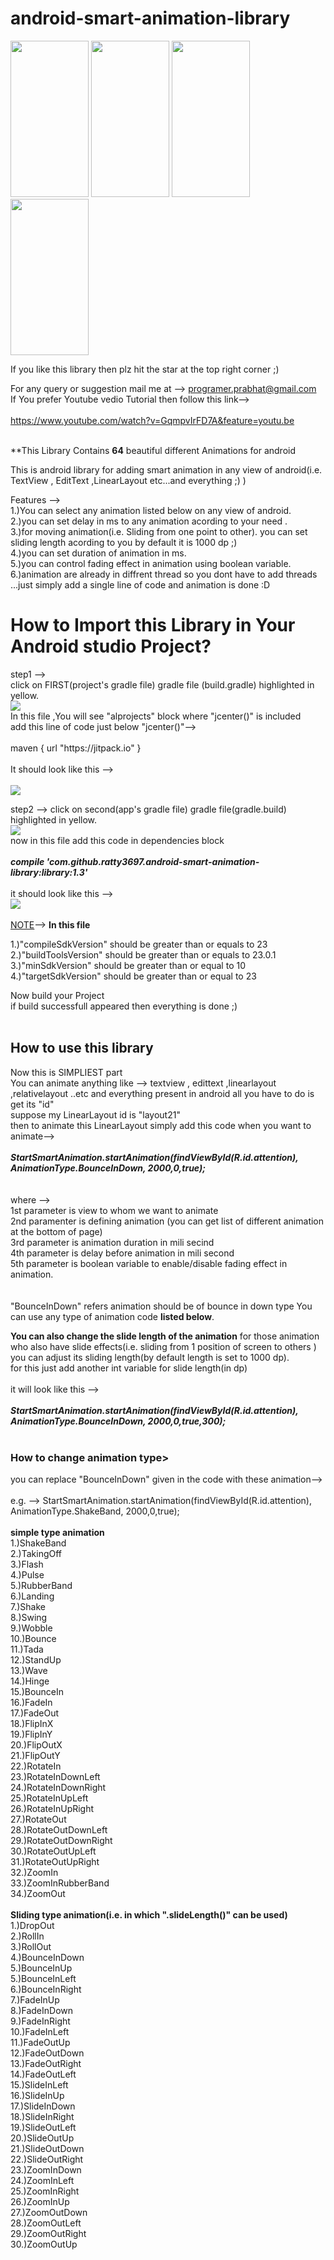 # android-smart-animation-library
<div>
    <img src="http://www.hackingsimplified.com/front.gif"  height="250" width="125" />
    <img src="http://www.hackingsimplified.com/attention.gif" height="250" width="125" />
    <img src="http://www.hackingsimplified.com/bouncein.gif" height="250" width="125" />
    <img src="http://www.hackingsimplified.com/zoomin.gif" height="250" width="125" />
</div>

If you like this library then plz hit the star at the top right corner ;)

For any query or suggestion mail me at --> programer.prabhat@gmail.com<br>
If You prefer Youtube vedio Tutorial then follow this link--><br><br>
https://www.youtube.com/watch?v=GqmpvIrFD7A&feature=youtu.be <br><br>

**This Library Contains <b>64</b> beautiful different Animations for android

This is android library for adding smart animation in any view of android(i.e. TextView , EditText ,LinearLayout etc...and everything ;)  )

Features --><br>
1.)You can select any animation listed below on any view of android.<br>
2.)you can set delay in ms to any animation acording to your need .<br>
3.)for moving animation(i.e. Sliding from one point to other). you can set sliding length acording to you by default it is 1000 dp  ;)<br>
4.)you can set duration of animation in ms.<br>
5.)you can control fading effect in animation using boolean variable.<br>
6.)animation are already in diffrent thread so you dont have to add threads ...just simply add a single line of code and animation is done :D<br>

<h1>How to Import this Library in Your Android studio Project?</h1>
step1 --><br>
click on FIRST(project's gradle file) gradle file (build.gradle) highlighted in yellow.<br>
<img src="http://hackingsimplified.com/ex1.PNG"><br>
In this file ,You will see "alprojects" block where "jcenter()" is included<br>
add this line of code just below "jcenter()"--> <br><br>
maven { url "https://jitpack.io" }<br><br>
It should look like this --><br>
<br>
<img src="http://hackingsimplified.com/ex2.PNG"><br>

step2 -->
click on second(app's gradle file) gradle file(gradle.build) highlighted in yellow.<br>
<img src="http://hackingsimplified.com/ex3.PNG"><br>
now in this file add this code in dependencies block<br><br>
<b><i>compile 'com.github.ratty3697.android-smart-animation-library:library:1.3'</i></b><br><br>
it should look like this --><br>
<img src="http://hackingsimplified.com/ex4.PNG"><br><br>
<u>NOTE</u>--> <b>In this file</b> <br>

1.)"compileSdkVersion" should be greater than or equals to 23<br>
2.)"buildToolsVersion" should be greater than or equals to 23.0.1<br>
3.)"minSdkVersion" should be greater than or equal to 10<br>
4.)"targetSdkVersion" should be greater than or equal to 23<br>


Now build your Project<br>
if build successfull appeared then everything is done ;)<br>
<br>
<h2>How to use this library</h2>
Now this is SIMPLIEST part<br>
You can animate anything like --> textview , edittext ,linearlayout ,relativelayout ..etc and everything present in android all you have to do is get its "id"<br>
suppose my LinearLayout id is "layout21"<br>
then to animate this LinearLayout simply add this code  when you want to animate--><br>
<br>
<b><i>StartSmartAnimation.startAnimation(findViewById(R.id.attention), AnimationType.BounceInDown, 2000,0,true);</i></b>
<br><br>
<br>where --><br>   1st parameter is view to whom we want to animate <br>   2nd paramenter is defining animation (you can get list of different animation at the bottom of page)<br>  3rd parameter is animation duration in mili secind<br>  4th parameter is delay before animation in mili second<br>    5th parameter is boolean variable to enable/disable fading effect in animation.<br> <br><br>
           "BounceInDown" refers animation should be of bounce in down type You can use any type of animation code <b>listed below</b>.<br>
          
<b>You can also change the slide length of the animation</b>
for those animation who also have slide effects(i.e. sliding from 1 position of screen to others ) you can adjust its sliding length(by default length is set to 1000 dp).<br>for this just add another int variable for slide length(in dp) <br><br>
it will look like this --><br><br>
<b><i>StartSmartAnimation.startAnimation(findViewById(R.id.attention), AnimationType.BounceInDown, 2000,0,true,300);</i></b><br><br>
<h3>How to change animation type></h3>
you can replace "BounceInDown" given in the code with these animation--><br><br>
e.g. --> StartSmartAnimation.startAnimation(findViewById(R.id.attention), AnimationType.ShakeBand, 2000,0,true);<br><br>
<b>simple type animation</b><br>
1.)ShakeBand<br>
2.)TakingOff<br>
3.)Flash<br>
4.)Pulse<br>
5.)RubberBand<br>
6.)Landing<br>
7.)Shake<br>
8.)Swing<br>
9.)Wobble<br>
10.)Bounce<br>
11.)Tada<br>
12.)StandUp<br>
13.)Wave<br>
14.)Hinge<br>
15.)BounceIn<br>
16.)FadeIn<br>
17.)FadeOut<br>
18.)FlipInX<br>
19.)FlipInY<br>
20.)FlipOutX<br>
21.)FlipOutY<br>
22.)RotateIn<br>
23.)RotateInDownLeft<br>
24.)RotateInDownRight<br>
25.)RotateInUpLeft<br>
26.)RotateInUpRight<br>
27.)RotateOut<br>
28.)RotateOutDownLeft<br>
29.)RotateOutDownRight<br>
30.)RotateOutUpLeft<br>
31.)RotateOutUpRight<br>
32.)ZoomIn<br>
33.)ZoomInRubberBand<br>
34.)ZoomOut<br>
<br>
<b>Sliding type animation(i.e. in which ".slideLength()" can be used)</b><br>
1.)DropOut<br>
2.)RollIn<br>
3.)RollOut<br>
4.)BounceInDown<br>
5.)BounceInUp<br>
5.)BounceInLeft<br>
6.)BounceInRight<br>
7.)FadeInUp<br>
8.)FadeInDown<br>
9.)FadeInRight<br>
10.)FadeInLeft<br>
11.)FadeOutUp<br>
12.)FadeOutDown<br>
13.)FadeOutRight<br>
14.)FadeOutLeft<br>
15.)SlideInLeft<br>
16.)SlideInUp<br>
17.)SlideInDown<br>
18.)SlideInRight<br>
19.)SlideOutLeft<br>
20.)SlideOutUp<br>
21.)SlideOutDown<br>
22.)SlideOutRight<br>
23.)ZoomInDown<br>
24.)ZoomInLeft<br>
25.)ZoomInRight<br>
26.)ZoomInUp<br>
27.)ZoomOutDown<br>
28.)ZoomOutLeft<br>
29.)ZoomOutRight<br>
30.)ZoomOutUp<br>






 




